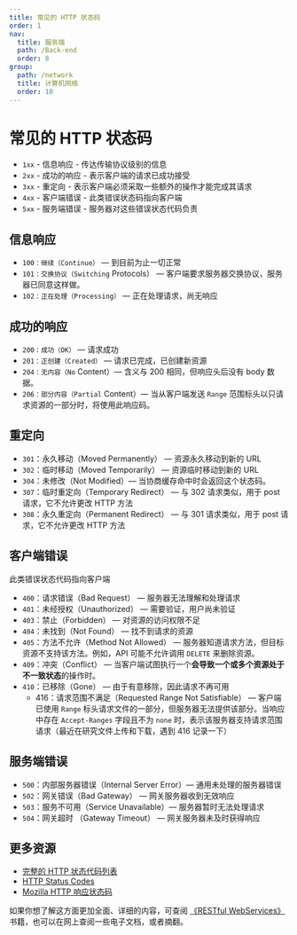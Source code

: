 ```yaml
---
title: 常见的 HTTP 状态码
order: 1
nav:
  title: 服务端
  path: /Back-end
  order: 8
group:
  path: /network
  title: 计算机网络
  order: 10
---
```


# 常见的 HTTP 状态码

- `1xx` - 信息响应 - 传达传输协议级别的信息
- `2xx` - 成功的响应 - 表示客户端的请求已成功接受
- `3xx` - 重定向 - 表示客户端必须采取一些额外的操作才能完成其请求
- `4xx` - 客户端错误 - 此类错误状态码指向客户端
- `5xx` - 服务端错误 - 服务器对这些错误状态代码负责

## 信息响应

- `100：继续（Continue）` — 到目前为止一切正常
- `101：交换协议（Switching` Protocols） — 客户端要求服务器交换协议，服务器已同意这样做。
- `102：正在处理（Processing）` — 正在处理请求，尚无响应

## 成功的响应

- `200：成功（OK）` — 请求成功
- `201：正创建（Created）` — 请求已完成，已创建新资源
- `204：无内容（No` Content）— 含义与 200 相同，但响应头后没有 body 数据。
- `206：部分内容（Partial` Content）— 当从客户端发送 `Range` 范围标头以只请求资源的一部分时，将使用此响应码。

## 重定向

- `301`：永久移动（Moved Permanently） — 资源永久移动到新的 URL
- `302`：临时移动（Moved Temporarily） — 资源临时移动到新的 URL
- `304`：未修改（Not Modified）— 当协商缓存命中时会返回这个状态码。
- `307`：临时重定向（Temporary Redirect） — 与 302 请求类似，用于 post 请求，它不允许更改 HTTP 方法
- `308`：永久重定向（Permanent Redirect） — 与 301 请求类似，用于 post 请求，它不允许更改 HTTP 方法

## 客户端错误

此类错误状态代码指向客户端

- `400`：请求错误（Bad Request） — 服务器无法理解和处理请求
- `401`：未经授权（Unauthorized） — 需要验证，用户尚未验证
- `403`：禁止（Forbidden） — 对资源的访问权限不足
- `404`：未找到（Not Found） — 找不到请求的资源
- `405`：方法不允许（Method Not Allowed） — 服务器知道请求方法，但目标资源不支持该方法。例如，API 可能不允许调用 `DELETE` 来删除资源。
- `409`：冲突（Conflict） — 当客户端试图执行一个**会导致一个或多个资源处于不一致状态**的操作时。
- `410`：已移除（Gone） — 由于有意移除，因此请求不再可用
  - 416：请求范围不满足（Requested Range Not Satisfiable） — 客户端已使用 `Range` 标头请求文件的一部分，但服务器无法提供该部分。当响应中存在 `Accept-Ranges` 字段且不为 `none` 时，表示该服务器支持请求范围请求（最近在研究文件上传和下载，遇到 416 记录一下）

## 服务端错误

- `500`：内部服务器错误（Internal Server Error）— 通用未处理的服务器错误
- `502`：网关错误（Bad Gateway） — 网关服务器收到无效响应
- `503`：服务不可用（Service Unavailable）— 服务器暂时无法处理请求
- `504`：网关超时 （Gateway Timeout） — 网关服务器未及时获得响应

## 更多资源

- [完整的 HTTP 状态代码列表](https://httpstatuses.com/)
- [HTTP Status Codes](https://www.restapitutorial.com/httpstatuscodes.html)
- [Mozilla HTTP 响应状态码](https://developer.mozilla.org/en-US/docs/Web/HTTP/Status)

如果你想了解这方面更加全面、详细的内容，可查阅 [《RESTful WebServices》](https://book.douban.com/subject/3094230/) 书籍，也可以在网上查阅一些电子文档，或者摘翻。
